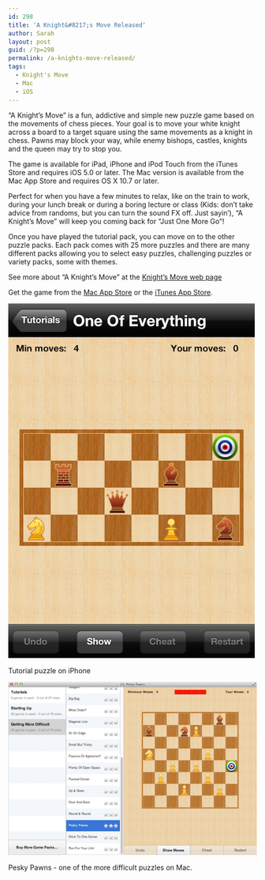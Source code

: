 ```yaml
---
id: 298
title: 'A Knight&#8217;s Move Released'
author: Sarah
layout: post
guid: /?p=298
permalink: /a-knights-move-released/
tags:
  - Knight's Move
  - Mac
  - iOS
---
```

&#8220;A Knight&#8217;s Move&#8221; is a fun, addictive and simple new puzzle game based on the movements of chess pieces. Your goal is to move your white knight across a board to a target square using the same movements as a knight in chess. Pawns may block your way, while enemy bishops, castles, knights and the queen may try to stop you.

The game is available for iPad, iPhone and iPod Touch from the iTunes Store and requires iOS 5.0 or later. The Mac version is available from the Mac App Store and requires OS X 10.7 or later.

Perfect for when you have a few minutes to relax, like on the train to work, during your lunch break or during a boring lecture or class (Kids: don&#8217;t take advice from randoms, but you can turn the sound FX off. Just sayin&#8217;), &#8220;A Knight&#8217;s Move&#8221; will keep you coming back for &#8220;Just One More Go&#8221;!

Once you have played the tutorial pack, you can move on to the other puzzle packs. Each pack comes with 25 more puzzles and there are many different packs allowing you to select easy puzzles, challenging puzzles or variety packs, some with themes.

See more about &#8220;A Knight&#8217;s Move&#8221; at the [Knight&#8217;s Move web page][1]

Get the game from the <a href="http://itunes.apple.com/app/a-knights-move/id533321133" target="_blank">Mac App Store</a> or the <a href="http://itunes.apple.com/app/a-knights-move/id530090451" target="_blank">iTunes App Store</a>.

<img title="Tutorial puzzle on iPhone" src="/wp-content/uploads/2012/07/Tutorial-500.png" alt="Tutorial puzzle on iPhone"/>

Tutorial puzzle on iPhone

[<img title="Pesky Pawns - one of the more difficult puzzles on Mac." src="/wp-content/uploads/2012/07/PeskyPawns-600.png" alt="Pesky Pawns - one of the more difficult puzzles on Mac." />][3]

Pesky Pawns - one of the more difficult puzzles on Mac.

 [1]: /knightsmove/
 [3]: /wp-content/uploads/2012/07/PeskyPawns.png